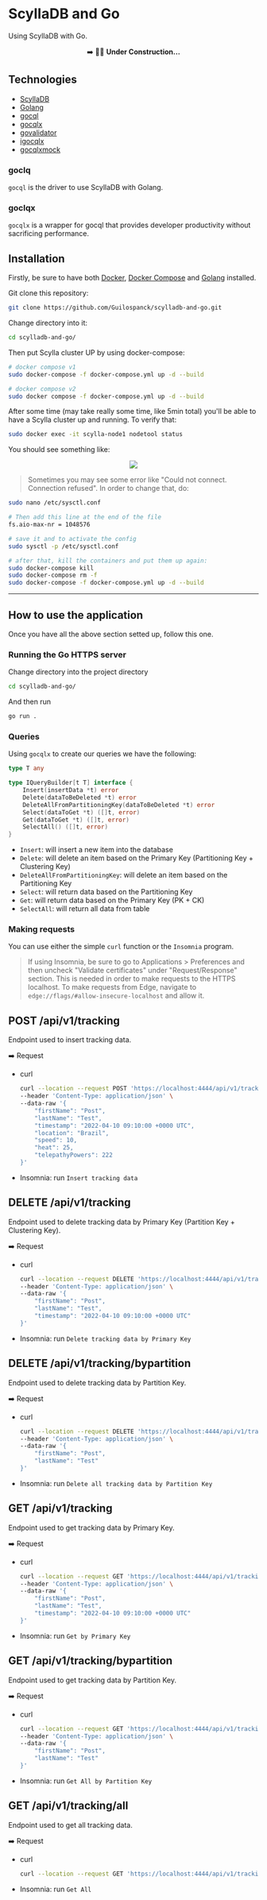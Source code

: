 # ScyllaDB and Go
Using ScyllaDB with Go.

<div align="center">
➡️ 👷🚧 <b>Under Construction...</b>
</div>

## Technologies
- [ScyllaDB]
- [Golang]
- [gocql]
- [gocqlx]
- [govalidator]
- [igocqlx]
- [gocqlxmock]

### goclq
`gocql` is the driver to use ScyllaDB with Golang.

### goclqx
`gocqlx` is a wrapper for gocql that provides developer productivity without sacrificing performance.


## Installation
Firstly, be sure to have both [Docker], [Docker Compose] and [Golang] installed.

Git clone this repository:
```bash
git clone https://github.com/Guilospanck/scylladb-and-go.git
```
Change directory into it:
```bash
cd scylladb-and-go/
```
Then put Scylla cluster UP by using docker-compose:
```bash
# docker compose v1
sudo docker-compose -f docker-compose.yml up -d --build

# docker compose v2
sudo docker compose -f docker-compose.yml up -d --build
```
After some time (may take really some time, like 5min total) you'll be able to have a Scylla cluster up and running. To verify that:
```bash
sudo docker exec -it scylla-node1 nodetool status
```
You should see something like:
<div align="center">  
  <img src="./docs/img/nodetool_status.png" />  
</div>

> Sometimes you may see some error like "Could not connect. Connection refused". In order to change that, do:
```bash
sudo nano /etc/sysctl.conf

# Then add this line at the end of the file
fs.aio-max-nr = 1048576

# save it and to activate the config
sudo sysctl -p /etc/sysctl.conf

# after that, kill the containers and put them up again:
sudo docker-compose kill
sudo docker-compose rm -f
sudo docker-compose -f docker-compose.yml up -d --build
```
---

## How to use the application
Once you have all the above section setted up, follow this one.

### Running the Go HTTPS server
Change directory into the project directory
```bash
cd scylladb-and-go/
```
And then run
```bash
go run .
```

### Queries
Using `gocqlx` to create our queries we have the following:
```go
type T any

type IQueryBuilder[t T] interface {
	Insert(insertData *t) error
	Delete(dataToBeDeleted *t) error
	DeleteAllFromPartitioningKey(dataToBeDeleted *t) error
	Select(dataToGet *t) ([]t, error)
	Get(dataToGet *t) ([]t, error)
	SelectAll() ([]t, error)
}
```

- `Insert`: will insert a new item into the database
- `Delete`: will delete an item based on the Primary Key (Partitioning Key + Clustering Key)
- `DeleteAllFromPartitioningKey`: will delete an item based on the Partitioning Key
- `Select`: will return data based on the Partitioning Key
- `Get`: will return data based on the Primary Key (PK + CK)
- `SelectAll`: will return all data from table

### Making requests
You can use either the simple `curl` function or the `Insomnia` program.
> If using Insomnia, be sure to go to Applications > Preferences and then uncheck "Validate certificates" under "Request/Response" section. This is needed in order to make requests to the HTTPS localhost.
> To make requests from Edge, navigate to `edge://flags/#allow-insecure-localhost` and allow it.

## POST /api/v1/tracking
Endpoint used to insert tracking data.

:arrow_right: Request
  - curl
    ```bash
    curl --location --request POST 'https://localhost:4444/api/v1/tracking' \
    --header 'Content-Type: application/json' \
    --data-raw '{
        "firstName": "Post",
        "lastName": "Test",
        "timestamp": "2022-04-10 09:10:00 +0000 UTC",
        "location": "Brazil",
        "speed": 10,
        "heat": 25,
        "telepathyPowers": 222
    }'
    ```
  - Insomnia: run `Insert tracking data`

## DELETE /api/v1/tracking
Endpoint used to delete tracking data by Primary Key (Partition Key + Clustering Key).

:arrow_right: Request
  - curl
    ```bash
    curl --location --request DELETE 'https://localhost:4444/api/v1/tracking' \
    --header 'Content-Type: application/json' \
    --data-raw '{
        "firstName": "Post",
        "lastName": "Test",
        "timestamp": "2022-04-10 09:10:00 +0000 UTC"
    }'
    ```
  - Insomnia: run `Delete tracking data by Primary Key`

## DELETE /api/v1/tracking/bypartition
Endpoint used to delete tracking data by Partition Key.

:arrow_right: Request
  - curl
    ```bash
    curl --location --request DELETE 'https://localhost:4444/api/v1/tracking/bypartition' \
    --header 'Content-Type: application/json' \
    --data-raw '{
        "firstName": "Post",
        "lastName": "Test"
    }'
    ```
  - Insomnia: run `Delete all tracking data by Partition Key`

## GET /api/v1/tracking
Endpoint used to get tracking data by Primary Key.

:arrow_right: Request
  - curl
    ```bash
    curl --location --request GET 'https://localhost:4444/api/v1/tracking' \
    --header 'Content-Type: application/json' \
    --data-raw '{
        "firstName": "Post",
        "lastName": "Test",
        "timestamp": "2022-04-10 09:10:00 +0000 UTC"
    }'
    ```
  - Insomnia: run `Get by Primary Key`

## GET /api/v1/tracking/bypartition
Endpoint used to get tracking data by Partition Key.

:arrow_right: Request
  - curl
    ```bash
    curl --location --request GET 'https://localhost:4444/api/v1/tracking/bypartition' \
    --header 'Content-Type: application/json' \
    --data-raw '{
        "firstName": "Post",
        "lastName": "Test"
    }'
    ```
  - Insomnia: run `Get All by Partition Key`

## GET /api/v1/tracking/all
Endpoint used to get all tracking data.

:arrow_right: Request
  - curl
    ```bash
    curl --location --request GET 'https://localhost:4444/api/v1/tracking/all'
    ```
  - Insomnia: run `Get All`

[Docker]: https://www.digitalocean.com/community/tutorials/how-to-install-and-use-docker-on-ubuntu-20-04
[Docker Compose]: https://www.digitalocean.com/community/tutorials/how-to-install-and-use-docker-compose-on-ubuntu-20-04
[Golang]: https://go.dev/dl/
[govalidator]: https://github.com/go-playground/validator
[gocqlx]: https://github.com/scylladb/gocqlx
[gocql]: https://github.com/scylladb/gocql
[ScyllaDB]: https://www.scylladb.com/
[igocqlx]: https://github.com/Guilospanck/igocqlx
[gocqlxmock]: https://github.com/Guilospanck/gocqlxmock

